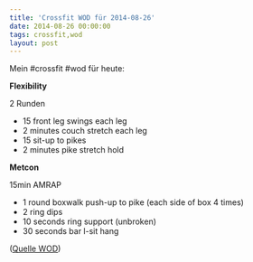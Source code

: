 ```yaml
---
title: 'Crossfit WOD für 2014-08-26'
date: 2014-08-26 00:00:00 
tags: crossfit,wod
layout: post
---
```

Mein #crossfit #wod für heute:

**Flexibility**

2 Runden

* 15 front leg swings each leg
* 2 minutes couch stretch each leg
* 15 sit-up to pikes
* 2 minutes pike stretch hold

**Metcon**

15min AMRAP

* 1 round boxwalk push-up to pike (each side of box 4 times)
* 2 ring dips
* 10 seconds ring support (unbroken)
* 30 seconds bar l-sit hang

([Quelle WOD][0])

[0]: http://www.crossfithh.de/workouts--news/workout-tuesday32

